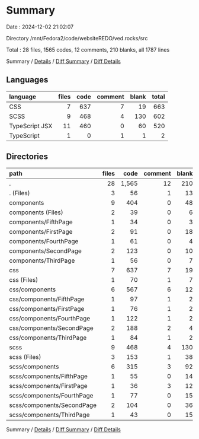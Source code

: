 # Summary

Date : 2024-12-02 21:02:07

Directory /mnt/Fedora2/code/websiteREDO/ved.rocks/src

Total : 28 files,  1565 codes, 12 comments, 210 blanks, all 1787 lines

Summary / [Details](details.md) / [Diff Summary](diff.md) / [Diff Details](diff-details.md)

## Languages
| language | files | code | comment | blank | total |
| :--- | ---: | ---: | ---: | ---: | ---: |
| CSS | 7 | 637 | 7 | 19 | 663 |
| SCSS | 9 | 468 | 4 | 130 | 602 |
| TypeScript JSX | 11 | 460 | 0 | 60 | 520 |
| TypeScript | 1 | 0 | 1 | 1 | 2 |

## Directories
| path | files | code | comment | blank | total |
| :--- | ---: | ---: | ---: | ---: | ---: |
| . | 28 | 1,565 | 12 | 210 | 1,787 |
| . (Files) | 3 | 56 | 1 | 13 | 70 |
| components | 9 | 404 | 0 | 48 | 452 |
| components (Files) | 2 | 39 | 0 | 6 | 45 |
| components/FifthPage | 1 | 34 | 0 | 3 | 37 |
| components/FirstPage | 2 | 91 | 0 | 18 | 109 |
| components/FourthPage | 1 | 61 | 0 | 4 | 65 |
| components/SecondPage | 2 | 123 | 0 | 10 | 133 |
| components/ThirdPage | 1 | 56 | 0 | 7 | 63 |
| css | 7 | 637 | 7 | 19 | 663 |
| css (Files) | 1 | 70 | 1 | 7 | 78 |
| css/components | 6 | 567 | 6 | 12 | 585 |
| css/components/FifthPage | 1 | 97 | 1 | 2 | 100 |
| css/components/FirstPage | 1 | 76 | 1 | 2 | 79 |
| css/components/FourthPage | 1 | 122 | 1 | 2 | 125 |
| css/components/SecondPage | 2 | 188 | 2 | 4 | 194 |
| css/components/ThirdPage | 1 | 84 | 1 | 2 | 87 |
| scss | 9 | 468 | 4 | 130 | 602 |
| scss (Files) | 3 | 153 | 1 | 38 | 192 |
| scss/components | 6 | 315 | 3 | 92 | 410 |
| scss/components/FifthPage | 1 | 55 | 0 | 14 | 69 |
| scss/components/FirstPage | 1 | 36 | 3 | 12 | 51 |
| scss/components/FourthPage | 1 | 77 | 0 | 15 | 92 |
| scss/components/SecondPage | 2 | 104 | 0 | 36 | 140 |
| scss/components/ThirdPage | 1 | 43 | 0 | 15 | 58 |

Summary / [Details](details.md) / [Diff Summary](diff.md) / [Diff Details](diff-details.md)